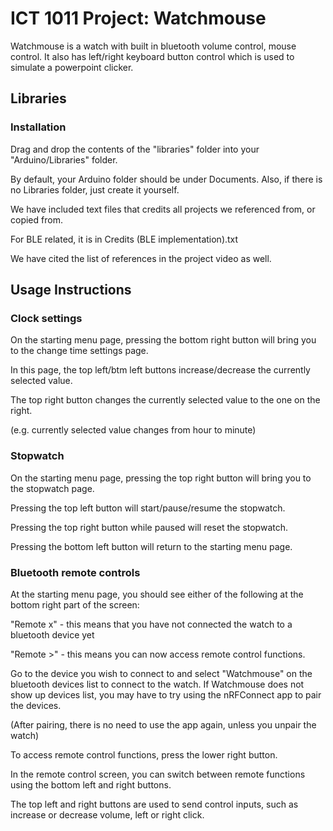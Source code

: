 # ICT 1011 Project: Watchmouse

Watchmouse is a watch with built in bluetooth volume control, mouse control. It also has left/right keyboard button control which is used to simulate a powerpoint clicker.

## Libraries 

### Installation

Drag and drop the contents of the "libraries" folder into your "Arduino/Libraries" folder.

By default, your Arduino folder should be under Documents. Also, if there is no Libraries folder, just create it yourself.

We have included text files that credits all projects we referenced from, or copied from.

For BLE related, it is in Credits (BLE implementation).txt

We have cited the list of references in the project video as well.

## Usage Instructions

### Clock settings

On the starting menu page,
pressing the bottom right button will bring you to the change time settings page.

In this page, the top left/btm left buttons increase/decrease the currently selected value.

The top right button changes the currently selected value to the one on the right.

(e.g. currently selected value changes from hour to minute)

### Stopwatch

On the starting menu page, pressing the top right button will bring you to the stopwatch page.

Pressing the top left button will start/pause/resume the stopwatch.

Pressing the top right button while paused will reset the stopwatch.

Pressing the bottom left button will return to the starting menu page.

### Bluetooth remote controls

At the starting menu page, you should see either of the following at the bottom right part of the screen:

"Remote x" - this means that you have not connected the watch to a bluetooth device yet

"Remote >" - this means you can now access remote control functions.

Go to the device you wish to connect to and select "Watchmouse" on the bluetooth devices list to connect to the watch. If Watchmouse does not show up devices list, you may have to try using the nRFConnect app to pair the devices. 

(After pairing, there is no need to use the app again, unless you unpair the watch)

To access remote control functions, press the lower right button. 

In the remote control screen, you can switch between remote functions using the bottom left and right buttons.

The top left and right buttons are used to send control inputs, such as increase or decrease volume, left or right click.